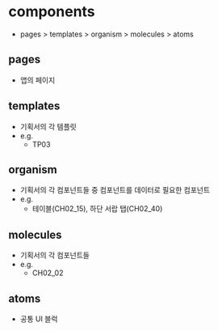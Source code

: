# components

- pages > templates > organism > molecules > atoms

## pages

- 앱의 페이지

## templates

- 기획서의 각 템플릿
- e.g.
  - TP03

## organism

- 기획서의 각 컴포넌트들 중 컴포넌트를 데이터로 필요한 컴포넌트
- e.g.
  - 테이블(CH02_15), 하단 서랍 탭(CH02_40)

## molecules

- 기획서의 각 컴포넌트들
- e.g.
  - CH02_02

## atoms

- 공통 UI 블럭

